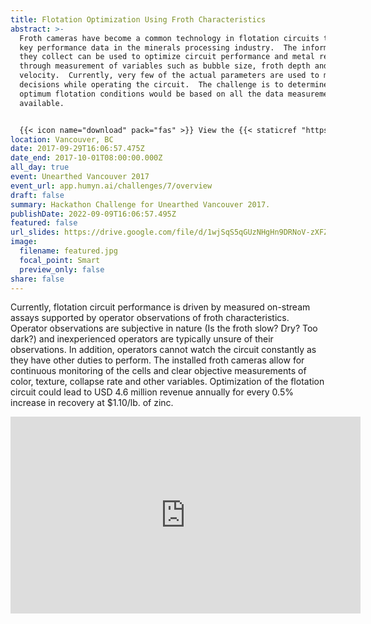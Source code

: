 ```yaml
---
title: Flotation Optimization Using Froth Characteristics
abstract: >-
  Froth cameras have become a common technology in flotation circuits to collect
  key performance data in the minerals processing industry.  The information
  they collect can be used to optimize circuit performance and metal recovery
  through measurement of variables such as bubble size, froth depth and froth
  velocity.  Currently, very few of the actual parameters are used to make
  decisions while operating the circuit.  The challenge is to determine what the
  optimum flotation conditions would be based on all the data measurements
  available.


  {{< icon name="download" pack="fas" >}} View the {{< staticref "https://drive.google.com/file/d/1tSpMu1NUXPCKu9VLL4IOZL6m-q9rv2Ic/view?usp=sharing" "newtab" >}}one-pager{{< /staticref >}}.
location: Vancouver, BC
date: 2017-09-29T16:06:57.475Z
date_end: 2017-10-01T08:00:00.000Z
all_day: true
event: Unearthed Vancouver 2017
event_url: app.humyn.ai/challenges/7/overview
draft: false
summary: Hackathon Challenge for Unearthed Vancouver 2017.
publishDate: 2022-09-09T16:06:57.495Z
featured: false
url_slides: https://drive.google.com/file/d/1wjSqS5qGUzNHgHn9DRNoV-zXFZh95ZLx/view?usp=sharing
image:
  filename: featured.jpg
  focal_point: Smart
  preview_only: false
share: false
---
```

Currently, flotation circuit performance is driven by measured on-stream assays supported by operator observations of froth characteristics. Operator observations are subjective in nature (Is the froth slow? Dry? Too dark?) and inexperienced operators are typically unsure of their observations. In addition, operators cannot watch the circuit constantly as they have other duties to perform. The installed froth cameras allow for continuous monitoring of the cells and clear objective measurements of color, texture, collapse rate and other variables. Optimization of the flotation circuit could lead to USD 4.6 million revenue annually for every 0.5% increase in recovery at $1.10/lb. of zinc.

<center>
<iframe width="560" height="315" src="https://www.youtube.com/embed/MU8fRAEnaeE" title="YouTube video player" frameborder="0" allow="accelerometer; autoplay; clipboard-write; encrypted-media; gyroscope; picture-in-picture" allowfullscreen></iframe>
</center>
